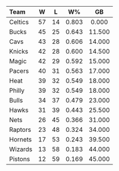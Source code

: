 | Team                             |  W  |  L  |  W%   |   GB   |
|:---------------------------------|:---:|:---:|:-----:|:------:|
| [](/r/bostonceltics) Celtics     | 57  | 14  | 0.803 | 0.000  |
| [](/r/mkebucks) Bucks            | 45  | 25  | 0.643 | 11.500 |
| [](/r/clevelandcavs) Cavs        | 43  | 28  | 0.606 | 14.000 |
| [](/r/nyknicks) Knicks           | 42  | 28  | 0.600 | 14.500 |
| [](/r/orlandomagic) Magic        | 42  | 29  | 0.592 | 15.000 |
| [](/r/pacers) Pacers             | 40  | 31  | 0.563 | 17.000 |
| [](/r/heat) Heat                 | 39  | 32  | 0.549 | 18.000 |
| [](/r/sixers) Philly             | 39  | 32  | 0.549 | 18.000 |
| [](/r/chicagobulls) Bulls        | 34  | 37  | 0.479 | 23.000 |
| [](/r/atlantahawks) Hawks        | 31  | 39  | 0.443 | 25.500 |
| [](/r/gonets) Nets               | 26  | 45  | 0.366 | 31.000 |
| [](/r/torontoraptors) Raptors    | 23  | 48  | 0.324 | 34.000 |
| [](/r/charlottehornets) Hornets  | 17  | 53  | 0.243 | 39.500 |
| [](/r/washingtonwizards) Wizards | 13  | 58  | 0.183 | 44.000 |
| [](/r/detroitpistons) Pistons    | 12  | 59  | 0.169 | 45.000 |